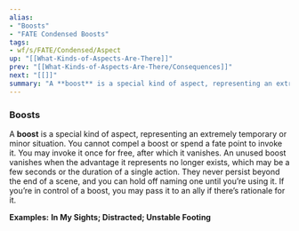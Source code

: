 ```yaml
---
alias:
- "Boosts"
- "FATE Condensed Boosts"
tags:
- wf/s/FATE/Condensed/Aspect
up: "[[What-Kinds-of-Aspects-Are-There]]"
prev: "[[What-Kinds-of-Aspects-Are-There/Consequences]]"
next: "[[]]"
summary: "A **boost** is a special kind of aspect, representing an extremely temporary or minor situation."
---
```

### Boosts

A **boost** is a special kind of aspect, representing an extremely temporary or minor situation. You cannot compel a boost or spend a fate point to invoke it. You may invoke it once for free, after which it vanishes. An unused boost vanishes when the advantage it represents no longer exists, which may be a few seconds or the duration of a single action. They never persist beyond the end of a scene, and you can hold off naming one until you’re using it. If you’re in control of a boost, you may pass it to an ally if there’s rationale for it.

**Examples:** **In My Sights; Distracted; Unstable Footing**